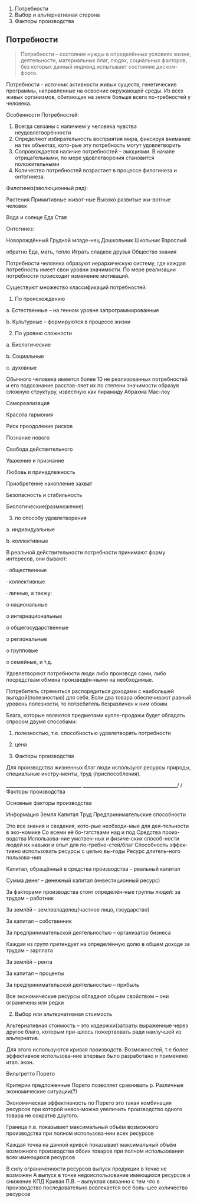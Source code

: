 1. Потребности
2. Выбор и альтернативная сторона
3. Факторы производства

## Потребности

>Потребности – состояние нужды в определённых условиях жизни, деятельности, материальных благ, людях, социальных факторов, без которых данный индивид испытывает состояние диском-форта.

Потребности - источник активности живых существ, генетические программы, направленные на освоение окружающей среды. Из всех живых организмов, обитающих на земле больше всего по-требностей у человека.

Особенности Потребностей:

1. Всегда связаны с наличием у человека чувства неудовлетворённости
2. Определяют избирательность восприятия мира, фиксируя внимание на тех объектах, кото-рые эту потребность могут удовлетворить
3. Сопровождается наличие потребностей – эмоциями. В начале отрицательными, по мере удовлетворения становится положительными
4. Количество потребностей возрастает в процессе филогинеза и онтогинеза.

Филогинез(эволюционный ряд):

Растения Примитивные живот-ные Высоко развитые жи-вотные человек

Вода и солнце Еда Стая

Онтогинез:

Новорождённый Грудной младе-нец Дошкольник Школьник Взрослый

обратно Еда, мать, тепло Играть сладкое друзья Общество знания

Потребности человека образуют иерархическую систему, где каждая потребность имеет свои уровни значимости. По мере реализации потребности происходит изменение мотиваций.

Существуют множество классификаций потребностей:

1. По происхождению

a. Естественные – на генном уровне запрограммированные

b. Культурные – формируются в процессе жизни

2. По уровню сложности

a. Биологические

b. Социальные

c. духовные

Обычного человека имеется более 10 не реализованных потребностей и его подсознание расстав-ляет их по степени значимости образуя сложную структуру, известную как пирамиду Абрахма Мас-лоу

Самореализация

Красота гармония

Риск преодоление рисков

Познание нового

Свобода действительного

Уважение и признание

Любовь и принадлежность

Приобретение накопление захват

Безопасность и стабильность

Биологические(размножение)

3. по способу удовлетворения

a. индивидуальные

b. коллективные

В реальной действительности потребности принимают форму интересов, они бывают:

· общественные

· коллективные

· личные, а такжу:

o национальные

o интернациональные

o общегосударственные

o региональные

o групповые

o семейные, и т.д.

Удовлетворяют потребности люди либо производя сами, либо посредствам обмена произведён-ными на необходимые.

Потребитель стремиться распорядиться доходами с наибольшей выгодой(полезностью) для себя. Если два товара обеспечивают равный уровень полезности, то потребитель безразличен к ним обоим.

Блага, которые являются предметами купле-продажи будет обладать спросом двумя способами:

1) полезностью, т.е. способностью удовлетворять потребности

2) цена

3. Факторы производства

Для производства жизненных благ люди используют ресурсы природы, специальные инстру-менты, труд (приспособления).

\________________________________ ________________________________________/ \/ Факторы производства

Основные факторы производства

Информация Земля Капитал Труд Предпринимательские способности

Это все знания и сведения, кото-рые необходи-мые для дея-тельности в эко-номике Со всеми её бо-гатствами над и под Средства произ-водства Использова-ние умствен-ных и физиче-ских способ-ности людей их навыки и опыт для по-требно-стей/благ Способность эффек-тивно использовать ресурсы с целью вы-годы Ресурс длитель-ного пользова-ния

Капитал, обращённый в средства производства – реальный капитал

Сумма денег – денежный капитал (инвестиционный ресурс)

За факторами производства стоят определён-ные группы людей: за трудом – работник

За землёй – землевладелец(частное лицо, государство)

За капитал – собственник

За предпринимательской деятельностью – организатор бизнеса

Каждая из групп претендует на определённую долю в общем доходе за трудом – зарплата

За землёй – рента

За капитал – проценты

За предпринимательской деятельностью – прибыль

Все экономические ресурсы обладают общим свойством – они ограничены или редки

2. Выбор или альтернативная стоимость

Альтернативная стоимость – это издержки(затраты выраженные через другое благо, которым при-шлось пожертвовать ради наилучшей из альтернатив.

Для этого используются кривая производств. Возможностей, т.е более эффективное использова-ние впервые было разработано и применено итал. экон.

Вильгретто Порето

Критерии предложенные Порето позволяет сравнивать р. Различные экономические ситуации(?)

Экономическая эффективность по Порето это такая комбинация ресурсов при которой невоз-можно увеличить производство одного товара не сократив другого.

Граница п.в. показывает максимальный объём возможного производства при полном использова-нии всех ресурсов

Каждая точка на данной кривой показывает максимальный объём возможного производства обоих товаров при полном использовании всех имеющихся ресурсов

В силу ограниченности ресурсов выпуск продукции в точке не возможен А выпуск в точке недоиспользование имеющихся ресурсов и снижение КПД Кривая П.В. – выпуклая связанно с тем что в производство последовательно вовлекается всё боль-шее количество ресурсов